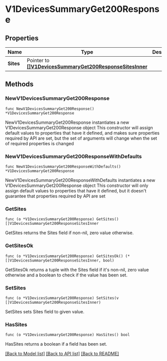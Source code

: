 # V1DevicesSummaryGet200Response

## Properties

Name | Type | Description | Notes
------------ | ------------- | ------------- | -------------
**Sites** | Pointer to [**[]V1DevicesSummaryGet200ResponseSitesInner**](V1DevicesSummaryGet200ResponseSitesInner.md) |  | [optional] 

## Methods

### NewV1DevicesSummaryGet200Response

`func NewV1DevicesSummaryGet200Response() *V1DevicesSummaryGet200Response`

NewV1DevicesSummaryGet200Response instantiates a new V1DevicesSummaryGet200Response object
This constructor will assign default values to properties that have it defined,
and makes sure properties required by API are set, but the set of arguments
will change when the set of required properties is changed

### NewV1DevicesSummaryGet200ResponseWithDefaults

`func NewV1DevicesSummaryGet200ResponseWithDefaults() *V1DevicesSummaryGet200Response`

NewV1DevicesSummaryGet200ResponseWithDefaults instantiates a new V1DevicesSummaryGet200Response object
This constructor will only assign default values to properties that have it defined,
but it doesn't guarantee that properties required by API are set

### GetSites

`func (o *V1DevicesSummaryGet200Response) GetSites() []V1DevicesSummaryGet200ResponseSitesInner`

GetSites returns the Sites field if non-nil, zero value otherwise.

### GetSitesOk

`func (o *V1DevicesSummaryGet200Response) GetSitesOk() (*[]V1DevicesSummaryGet200ResponseSitesInner, bool)`

GetSitesOk returns a tuple with the Sites field if it's non-nil, zero value otherwise
and a boolean to check if the value has been set.

### SetSites

`func (o *V1DevicesSummaryGet200Response) SetSites(v []V1DevicesSummaryGet200ResponseSitesInner)`

SetSites sets Sites field to given value.

### HasSites

`func (o *V1DevicesSummaryGet200Response) HasSites() bool`

HasSites returns a boolean if a field has been set.


[[Back to Model list]](../README.md#documentation-for-models) [[Back to API list]](../README.md#documentation-for-api-endpoints) [[Back to README]](../README.md)


